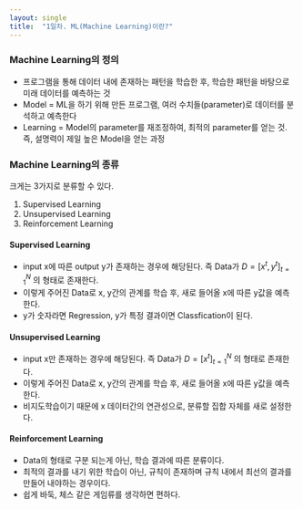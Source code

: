```yaml
---
layout: single
title:  "1일차. ML(Machine Learning)이란?"
---
```


### Machine Learning의 정의
* 프로그램을 통해 데이터 내에 존재하는 패턴을 학습한 후, 학습한 패턴을 바탕으로 미래 데이터를 예측하는 것
* Model = ML을 하기 위해 만든 프로그램, 여러 수치들(parameter)로 데이터를 분석하고 예측한다
* Learning = Model의 parameter를 재조정하여, 최적의 parameter를 얻는 것. 즉, 설명력이 제일 높은 Model을 얻는 과정

### Machine Learning의 종류
크게는 3가지로 분류할 수 있다.
1. Supervised Learning
2. Unsupervised Learning
3. Reinforcement Learning

#### Supervised Learning
* input x에 따른 output y가 존재하는 경우에 해당된다. 즉 Data가
$D = [ {x}^{t}, {y}^{t} ]_{t=1}^{N}$
의 형태로 존재한다.
* 이렇게 주어진 Data로 x, y간의 관계를 학습 후, 새로 들어올 x에 따른 y값을 예측한다.
* y가 숫자라면 Regression, y가 특정 결과이면 Classfication이 된다.

#### Unsupervised Learning
* input x만 존재하는 경우에 해당된다. 즉 Data가
$D = [ {x}^{t}]_{t=1}^{N}$
의 형태로 존재한다.
* 이렇게 주어진 Data로 x, y간의 관계를 학습 후, 새로 들어올 x에 따른 y값을 예측한다.
* 비지도학습이기 때문에 x 데이터간의 연관성으로, 분류할 집합 자체를 새로 설정한다.

#### Reinforcement Learning
* Data의 형태로 구분 되는게 아닌, 학습 결과에 따른 분류이다.
* 최적의 결과를 내기 위한 학습이 아닌, 규칙이 존재하며 규칙 내에서 최선의 결과를 만들어 내야하는 경우이다.
* 쉽게 바둑, 체스 같은 게임류를 생각하면 편하다.


